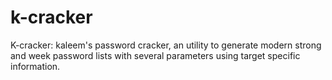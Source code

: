 # k-cracker
K-cracker: kaleem's password cracker,  an utility to generate modern strong and week password lists with several parameters using target specific information.

